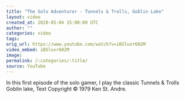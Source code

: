 ```yaml
---
title: "The Solo Adventurer - Tunnels & Trolls, Goblin Lake"
layout: video
created_at: 2020-05-04 15:00:00 UTC
author: ""
categories: video
tags: 
orig_url: https://www.youtube.com/watch?v=iBSluxr602M
video_embed: iBSluxr602M
image:
permalink: /:categories/:title/
source: YouTube
---
```


In this first episode of the solo gamer, I play the classic Tunnels & Trolls Goblin lake, Text Copyright © 1979 Ken St. Andre.